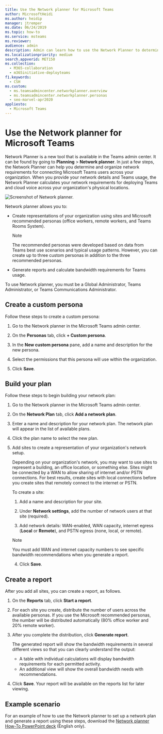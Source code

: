 ```yaml
---
title: Use the Network planner for Microsoft Teams
author: MicrosoftHeidi
ms.author: heidip
manager: jtremper
ms.date: 06/24/2019
ms.topic: how-to
ms.service: msteams
ms.reviewer: 
audience: admin
description: Admin can learn how to use the Network Planner to determine network requirements for Microsoft Teams.
ms.localizationpriority: medium
search.appverid: MET150
ms.collection: 
  - M365-collaboration
  - m365initiative-deployteams
f1.keywords:
  - CSH
ms.custom: 
  - ms.teamsadmincenter.networkplanner.overview
  - ms.teamsadmincenter.networkplanner.personas
  - seo-marvel-apr2020
appliesto: 
  - Microsoft Teams
---
```


# Use the Network planner for Microsoft Teams

Network Planner is a new tool that is available in the Teams admin center. It can be found by going to **Planning** > **Network planner**. In just a few steps, the Network Planner can help you determine and organize network requirements for connecting Microsoft Teams users across your organization. When you provide your network details and Teams usage, the Network Planner calculates your network requirements for deploying Teams and cloud voice across your organization's physical locations.

![Screenshot of Network planner.](media/network-planner.png)

Network planner allows you to:

- Create representations of your organization using sites and Microsoft recommended personas (office workers, remote workers, and Teams Rooms System).

    > [!NOTE]
    > The recommended personas were developed based on data from Teams best use scenarios and typical usage patterns. However, you can create up to three custom personas in addition to the three recommended personas.

- Generate reports and calculate bandwidth requirements for Teams usage.

To use Network planner, you must be a Global Administrator, Teams Administrator, or Teams Communications Administrator.

## Create a custom persona

Follow these steps to create a custom persona:

1. Go to the Network planner in the Microsoft Teams admin center.

2. On the **Personas** tab, click **+ Custom persona**. 

3. In the **New custom persona** pane, add a name and description for the new persona.

4. Select the permissions that this persona will use within the organization.

5. Click **Save**.

## Build your plan

Follow these steps to begin building your network plan:

1. Go to the Network planner in the Microsoft Teams admin center.

2. On the **Network Plan** tab, click **Add a network plan**.

3. Enter a name and description for your network plan. The network plan will appear in the list of available plans.

4. Click the plan name to select the new plan.

5. Add sites to create a representation of your organization's network setup.

    Depending on your organization's network, you may want to use sites to represent a building, an office location, or something else. Sites might be connected by a WAN to allow sharing of internet and/or PSTN connections. For best results, create sites with local connections before you create sites that remotely connect to the internet or PSTN.

    To create a site:

    1. Add a name and description for your site.

    2. Under **Network settings**, add the number of network users at that site (required).

    3. Add network details: WAN-enabled, WAN capacity, internet egress (**Local** or **Remote**), and PSTN egress (none, local, or remote).

      > [!NOTE]
      > You must add WAN and internet capacity numbers to see specific bandwidth recommendations when you generate a report.

    4. Click **Save**.

## Create a report

After you add all sites, you can create a report, as follows.

1. On the **Reports** tab, click **Start a report**.

2. For each site you create, distribute the number of users across the available personas. If you use the Microsoft recommended personas, the number will be distributed automatically (80% office worker and 20% remote worker).

3. After you complete the distribution, click **Generate report**.

    The generated report will show the bandwidth requirements in several different views so that you can clearly understand the output:
    - A table with individual calculations will display bandwidth requirements for each permitted activity.
    - An additional view will show the overall bandwidth needs with recommendations.

4. Click **Save**. Your report will be available on the reports list for later viewing.

## Example scenario

For an example of how to use the Network planner to set up a network plan and generate a report using these steps, download the [Network planner How-To PowerPoint deck](https://download.microsoft.com/download/e/e/9/ee9db569-fdcc-4e87-bbf8-215f7760bc53/network-planner-how-to.pptx) (English only).
